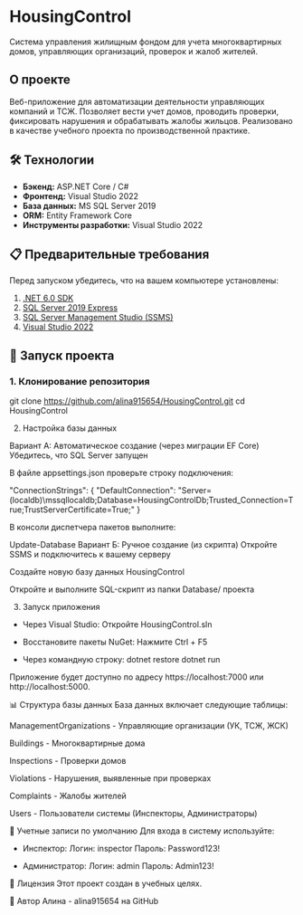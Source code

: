 # HousingControl

Система управления жилищным фондом для учета многоквартирных домов, управляющих организаций, проверок и жалоб жителей.

## О проекте

Веб-приложение для автоматизации деятельности управляющих компаний и ТСЖ. Позволяет вести учет домов, проводить проверки, фиксировать нарушения и обрабатывать жалобы жильцов. Реализовано в качестве учебного проекта по производственной практике.

## 🛠 Технологии

*   **Бэкенд:** ASP.NET Core / C#
*   **Фронтенд:** Visual Studio 2022
*   **База данных:** MS SQL Server 2019
*   **ORM:** Entity Framework Core
*   **Инструменты разработки:** Visual Studio 2022

## 📋 Предварительные требования

Перед запуском убедитесь, что на вашем компьютере установлены:

1.  [.NET 6.0 SDK](https://dotnet.microsoft.com/download/dotnet/6.0)
2.  [SQL Server 2019 Express](https://www.microsoft.com/ru-ru/sql-server/sql-server-downloads)
3.  [SQL Server Management Studio (SSMS)](https://docs.microsoft.com/ru-ru/sql/ssms/download-sql-server-management-studio-ssms)
4.  [Visual Studio 2022](https://visualstudio.microsoft.com/ru/vs/)

## 🚀 Запуск проекта

### 1. Клонирование репозитория
git clone https://github.com/alina915654/HousingControl.git
cd HousingControl

2. Настройка базы данных

Вариант А: Автоматическое создание (через миграции EF Core)
Убедитесь, что SQL Server запущен

В файле appsettings.json проверьте строку подключения:


"ConnectionStrings": {
  "DefaultConnection": "Server=(localdb)\\mssqllocaldb;Database=HousingControlDb;Trusted_Connection=True;TrustServerCertificate=True;"
}

В консоли диспетчера пакетов выполните:

Update-Database
Вариант Б: Ручное создание (из скрипта)
Откройте SSMS и подключитесь к вашему серверу

Создайте новую базу данных HousingControl

Откройте и выполните SQL-скрипт из папки Database/ проекта

3. Запуск приложения

- Через Visual Studio:
Откройте HousingControl.sln

- Восстановите пакеты NuGet:
Нажмите Ctrl + F5

- Через командную строку:
dotnet restore
dotnet run

Приложение будет доступно по адресу https://localhost:7000 или http://localhost:5000.

📊 Структура базы данных
База данных включает следующие таблицы:

ManagementOrganizations - Управляющие организации (УК, ТСЖ, ЖСК)

Buildings - Многоквартирные дома

Inspections - Проверки домов

Violations - Нарушения, выявленные при проверках

Complaints - Жалобы жителей

Users - Пользователи системы (Инспекторы, Администраторы)

👤 Учетные записи по умолчанию
Для входа в систему используйте:

- Инспектор:
Логин: inspector
Пароль: Password123!

- Администратор:
Логин: admin
Пароль: Admin123!

📄 Лицензия
Этот проект создан в учебных целях.

👤 Автор
Алина - alina915654 на GitHub
